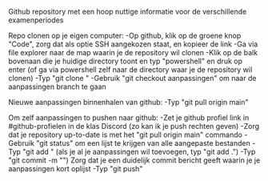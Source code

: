 Github repository met een hoop nuttige informatie voor de verschillende examenperiodes

Repo clonen op je eigen computer:
-Op github, klik op de groene knop "Code", zorg dat als optie SSH aangekozen staat, en kopieer de link
-Ga via file explorer naar de map waarin je de repository wil clonen
-Klik op de balk bovenaan die je huidige directory toont en typ "powershell" en druk op enter 
	(of ga via powershell zelf naar de directory waar je de repository wil clonen)
-Typ "git clone <gekopieerde link>"
-Gebruik "git checkout aanpassingen" om naar de aanpassingen branch te gaan

Nieuwe aanpassingen binnenhalen van github:
-Typ "git pull origin main"

Om zelf aanpassingen to pushen naar github:
-Zet je github profiel link in #github-profielen in de klas Discord
	(zo kan ik je push rechten geven)
-Zorg dat je repository up-to-date is met het "git pull origin main" commando
-Gebruik "git status" om een lijst te krijgen van alle aangepaste bestanden
-Typ "git add <lijst met bestanden die je wil toevoegen>"
	(als je al je aanpassingen wil toevoegen, typ "git add .")
-Typ "git commit -m "<commit bericht>")
	Zorg dat je een duidelijk commit bericht geeft waarin je je aanpassingen kort oplijst
-Typ "git push"